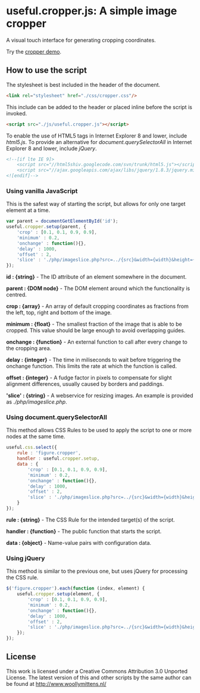 # useful.cropper.js: A simple image cropper

A visual touch interface for generating cropping coordinates.

Try the <a href="http://www.woollymittens.nl/useful/default.php?url=cropper">cropper demo</a>.

## How to use the script

The stylesheet is best included in the header of the document.

```html
<link rel="stylesheet" href="./css/cropper.css"/>
```

This include can be added to the header or placed inline before the script is invoked.

```html
<script src="./js/useful.cropper.js"></script>
```

To enable the use of HTML5 tags in Internet Explorer 8 and lower, include *html5.js*. To provide an alternative for *document.querySelectorAll* in Internet Explorer 8 and lower, include *jQuery*.

```html
<!--[if lte IE 9]>
	<script src="//html5shiv.googlecode.com/svn/trunk/html5.js"></script>
	<script src="//ajax.googleapis.com/ajax/libs/jquery/1.8.3/jquery.min.js"></script>
<![endif]-->
```

### Using vanilla JavaScript

This is the safest way of starting the script, but allows for only one target element at a time.

```javascript
var parent = documentGetElementById('id');
useful.cropper.setup(parent, {
	'crop' : [0.1, 0.1, 0.9, 0.9],
	'minimum' : 0.2,
	'onchange' : function(){},
	'delay' : 1000,
	'offset' : 2,
	'slice' : './php/imageslice.php?src=../{src}&width={width}&height={height}&left={left}&top={top}&right={right}&bottom={bottom}'
});
```

**id : {string}** - The ID attribute of an element somewhere in the document.

**parent : {DOM node}** - The DOM element around which the functionality is centred.

**crop : {array}** - An array of default cropping coordinates as fractions from the left, top, right and bottom of the image.

**minimum : {float}** - The smallest fraction of the image that is able to be cropped. This value should be large enough to avoid overlapping guides.

**onchange : {function}** - An external function to call after every change to the cropping area.

**delay : {integer}** - The time in miliseconds to wait before triggering the onchange function. This limits the rate at which the function is called.

**offset : {integer}** - A fudge factor in pixels to compensate for slight alignment differences, usually caused by borders and paddings.

**'slice' : {string}** - A webservice for resizing images. An example is provided as *./php/imageslice.php*.

### Using document.querySelectorAll

This method allows CSS Rules to be used to apply the script to one or more nodes at the same time.

```javascript
useful.css.select({
	rule : 'figure.cropper',
	handler : useful.cropper.setup,
	data : {
		'crop' : [0.1, 0.1, 0.9, 0.9],
		'minimum' : 0.2,
		'onchange' : function(){},
		'delay' : 1000,
		'offset' : 2,
		'slice' : './php/imageslice.php?src=../{src}&width={width}&height={height}&left={left}&top={top}&right={right}&bottom={bottom}'
	}
});
```

**rule : {string}** - The CSS Rule for the intended target(s) of the script.

**handler : {function}** - The public function that starts the script.

**data : {object}** - Name-value pairs with configuration data.

### Using jQuery

This method is similar to the previous one, but uses jQuery for processing the CSS rule.

```javascript
$('figure.cropper').each(function (index, element) {
	useful.cropper.setup(element, {
		'crop' : [0.1, 0.1, 0.9, 0.9],
		'minimum' : 0.2,
		'onchange' : function(){},
		'delay' : 1000,
		'offset' : 2,
		'slice' : './php/imageslice.php?src=../{src}&width={width}&height={height}&left={left}&top={top}&right={right}&bottom={bottom}'
	});
});
```

## License
This work is licensed under a Creative Commons Attribution 3.0 Unported License. The latest version of this and other scripts by the same author can be found at http://www.woollymittens.nl/
